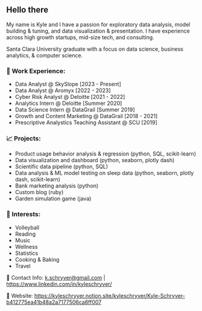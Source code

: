 ## **Hello there**

My name is Kyle and I have a passion for exploratory data analysis, model building & tuning, and data visualization & presentation. I have experience across high growth startups, mid-size tech, and consulting.

Santa Clara University graduate with a focus on data science, business analytics, & computer science.

### 💼 Work Experience:

* Data Analyst @ SkySlope [2023 - Present]
* Data Analyst @ Aromyx [2022 - 2023]
* Cyber Risk Analyst @ Deloitte [2021 - 2022]
* Analytics Intern @ Deloitte [Summer 2020]
* Data Science Intern @ DataGrail [Summer 2019]
* Growth and Content Marketing @ DataGrail [2018 - 2021]
* Prescriptive Analystics Teaching Assistant @ SCU [2019]

### 📈 Projects:
* Product usage behavior analysis & regression (python, SQL, scikit-learn)
* Data visualization and dashboard (python, seaborn, plotly dash)
* Scientific data pipeline (python, SQL)
* Data analysis & ML model testing on sleep data (python, seaborn, plotly dash, scikit-learn)
* Bank marketing analysis (python)
* Custom blog (ruby)
* Garden simulation game (java)

### 🏐 Interests:

* Volleyball
* Reading
* Music
* Wellness
* Statistics
* Cooking & Baking
* Travel

📇 Contact Info: k.schryver@gmail.com | https://www.linkedin.com/in/kyleschryver/

🔗 Website: https://kyleschryver.notion.site/kyleschryver/Kyle-Schryver-b412775ea41b48a2a7177506ca6ff007
